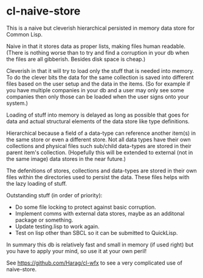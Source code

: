 # cl-naive-store
This is a naive but cleverish hierarchical persisted in memory data store for Common Lisp.

Naive in that it stores data as proper lists, making files human readable. (There
is nothing worse than to try and find a corruption in your db when the files 
are all gibberish. Besides disk space is cheap.)

Cleverish in that it will try to load only the stuff that is needed into memory.
To do the clever bits the data for the same collection is saved into different files
based on the user setup and the data in the items. (So for example if you have 
multiple companies in your db and a user may only see some companies then only 
those can be loaded when the user signs onto your system.) 

Loading of stuff into memory is delayed as long as possible that goes for data 
and actual structural elements of the data store like type definitions.

Hierarchical because a field of a data-type can reference another item(s) in the 
same store or even a different store. Not all data types have their own collections 
and physical files such sub/child data-types are stored in their parent item's 
collection. (Hopefully this will be extended to external (not in the same image)
data stores in the near future.)

The defenitions of stores, collections and data-types are stored in their own files
within the directories used to persist the data. These files helps with the lazy 
loading of stuff.

Outstanding stuff (in order of priority):
- Do some file locking to protect against basic corruption.
- Implement comms with external data stores, maybe as an additonal package or
something.
- Update testing.lisp to work again.
- Test on lisp other than SBCL so it can be submitted to QuickLisp.

In summary this db is relatively fast and small in memory (if used right) but 
you have to apply your mind, so use it at your own peril!

See https://github.com/Harag/cl-wfx to see a very complicated use of naive-store.
